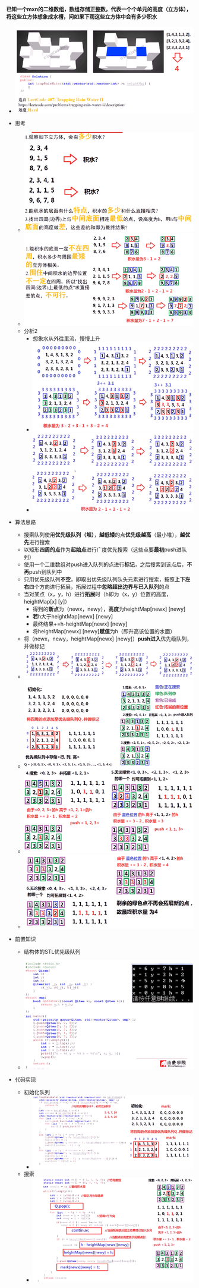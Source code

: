 #### 已知一个mxn的二维数组，数组存储正整数，代表一个个单元的高度（立方体），将这些立方体想象成水槽，问如果下雨这些立方体中会有多少积水

* ![image-20210711201824707](收集雨水2.assets/image-20210711201824707.png)

* 思考
  * ![image-20210711211325533](收集雨水2.assets/image-20210711211325533.png)
  * ![image-20210711211704475](收集雨水2.assets/image-20210711211704475.png)
  * 分析2
    * 想象水从外往里流，慢慢上升
    * ![image-20210711212105016](收集雨水2.assets/image-20210711212105016.png)
    * ![image-20210711212427591](收集雨水2.assets/image-20210711212427591.png)

* 算法思路
  * 搜索队列使用**优先级队列（堆）**，**越低矮**的点**优先级越高**（最小堆），**越优先**进行搜索
  * 以矩形**四周的点**作为**起始点**进行广度优先搜索（这些点要**最初**push进队列）
  * 使用一个二维数组对push进入队列的点进行**标记**，之后搜索到该点后，**不再**push到队列中
  * 只用优先级队列**不空**，即取出优先级队列队头元素进行搜索，按照**上下左右**四个方向进行拓展，拓展过程中**忽略超出边界与已入队列**的点
  * 当对某点（x，y，h）进行**拓展**时（h即为（x，y）位置的高度，heightMap[x] [y]）
    * 得到的**新点**为（newx，newy），**高度**为heightMap[newx] [newy]
    * **若**h大于heightMap[newx] [newy]
    * 最终结果+=h-heightMap[newx] [newy]
    * 将heightMap[newx] [newy]**赋值**为h（即升高该位置的水面）
  * 将（newx，newy，heightMap[newx] [newy]）**push进入**优先级队列，并做标记
  * ![image-20210711213959220](收集雨水2.assets/image-20210711213959220.png)
  * ![image-20210711214258319](收集雨水2.assets/image-20210711214258319.png)
  * ![image-20210711214732595](收集雨水2.assets/image-20210711214732595.png)
  * ![image-20210711215241912](收集雨水2.assets/image-20210711215241912.png)

* 前置知识

  * 结构体的STL优先级队列

  * ![image-20210711215449774](收集雨水2.assets/image-20210711215449774.png)

    

* 代码实现
  * 初始化队列
    * **![image-20210711215541739](收集雨水2.assets/image-20210711215541739.png)**
  * 搜索
    * ![image-20210711215658797](收集雨水2.assets/image-20210711215658797-1626011819532.png)